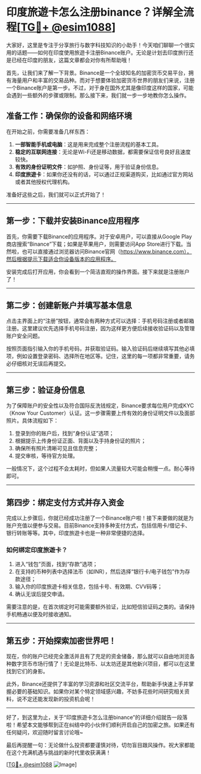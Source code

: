 # 印度旅遊卡怎么注册binance？详解全流程[[TG💪+ @esim1088](https://t.me/s/esim1088)]

大家好，这里是专注于分享旅行与数字科技知识的小助手！今天咱们聊聊一个很实用的话题——如何在印度使用旅遊卡注册Binance账户。无论是计划去印度旅行还是已经在印度的朋友，这篇文章都会对你有所帮助哦！

首先，让我们来了解一下背景。Binance是一个全球知名的加密货币交易平台，拥有海量用户和丰富的交易品种。而对于想要体验加密货币世界的朋友们来说，注册一个Binance账户是第一步。不过，对于身在国外尤其是像印度这样的国家，可能会遇到一些额外的步骤或限制。那么接下来，我们就一步一步地教你怎么操作。

## 准备工作：确保你的设备和网络环境

在开始之前，你需要准备几样东西：
1. **一部智能手机或电脑**：这是用来完成整个注册流程的基本工具。
2. **稳定的互联网连接**：无论是Wi-Fi还是移动数据，都需要保证信号良好且速度较快。
3. **有效的身份证明文件**：如护照、身份证等，用于验证身份信息。
4. **印度旅遊卡**：如果你还没有的话，可以通过正规渠道购买，比如通过官方网站或者其他授权代理机构。

准备好这些之后，我们就可以正式开始了！

---

## 第一步：下载并安装Binance应用程序

首先，你需要下载Binance的应用程序。对于安卓用户，可以直接从Google Play商店搜索“Binance”下载；如果是苹果用户，则需要访问App Store进行下载。当然啦，也可以直接通过浏览器访问Binance官网（https://www.binance.com），然后根据提示下载适合你设备版本的应用程序。

安装完成后打开应用，你会看到一个简洁直观的操作界面。接下来就是注册账户了！

---

## 第二步：创建新账户并填写基本信息

点击主界面上的“注册”按钮，通常会有两种方式可以选择：手机号码注册或者邮箱注册。这里建议优先选择手机号码注册，因为这样更方便后续接收验证码以及管理账户安全问题。

按照页面指引输入你的手机号码，并获取验证码。输入验证码后继续填写其他必填项，例如设置登录密码、选择所在地区等。记住，这里的每一项都非常重要，请务必仔细核对无误后再提交。

---

## 第三步：验证身份信息

为了保障账户的安全性以及符合国际反洗钱规定，Binance要求每位用户完成KYC（Know Your Customer）认证。这一步骤需要上传有效的身份证明文件以及面部照片。具体流程如下：

1. 登录到你的账户后，找到“身份认证”选项；
2. 根据提示上传身份证正面、背面以及手持身份证的照片；
3. 确保所有照片清晰可见且信息完整；
4. 提交审核，等待官方处理。

一般情况下，这个过程不会太耗时，但如果人流量较大可能会稍慢一点。耐心等待即可。

---

## 第四步：绑定支付方式并存入资金

完成以上步骤后，你就已经成功注册了一个Binance账户啦！接下来要做的就是为账户充值以便参与交易。目前Binance支持多种支付方式，包括信用卡/借记卡、银行转账等等。其中，印度旅遊卡也是一种非常便捷的选择。

### 如何绑定印度旅遊卡？
1. 进入“钱包”页面，找到“存款”选项；
2. 在支持的币种列表中选择法币（如INR），然后选择“银行卡/电子钱包”作为存款途径；
3. 输入你的印度旅遊卡相关信息，包括卡号、有效期、CVV码等；
4. 确认无误后提交申请。

需要注意的是，在首次绑定时可能需要额外验证，比如短信验证码之类的。请保持手机畅通以便及时接收通知。

---

## 第五步：开始探索加密世界吧！

现在，你的账户已经完全激活并且有了充足的资金储备，那么就可以自由地浏览各种数字货币市场行情了！无论是比特币、以太坊还是其他新兴项目，都可以在这里找到它们的身影。

此外，Binance还提供了丰富的学习资源和社区交流平台，帮助新手快速上手并掌握必要的基础知识。如果你对某个特定领域感兴趣，不妨多花些时间研究相关资料，说不定还能发现新的投资机会呢！

---

好了，到这里为止，关于“印度旅遊卡怎么注册binance”的详细介绍就告一段落啦！希望本文能够帮到正在纠结中的小伙伴们顺利开启自己的加密之旅。如果还有任何疑问，欢迎随时留言讨论哦~

最后再提醒一句：无论做什么投资都要谨慎对待，切勿盲目跟风操作。祝大家都能在这个充满机遇与挑战的新时代里收获满满！

[[TG💪+ @esim1088](https://t.me/s/esim1088) ![Image](https://i.postimg.cc/4NQfJmqS/Snipaste-2025-05-13-00-14-12.png)]